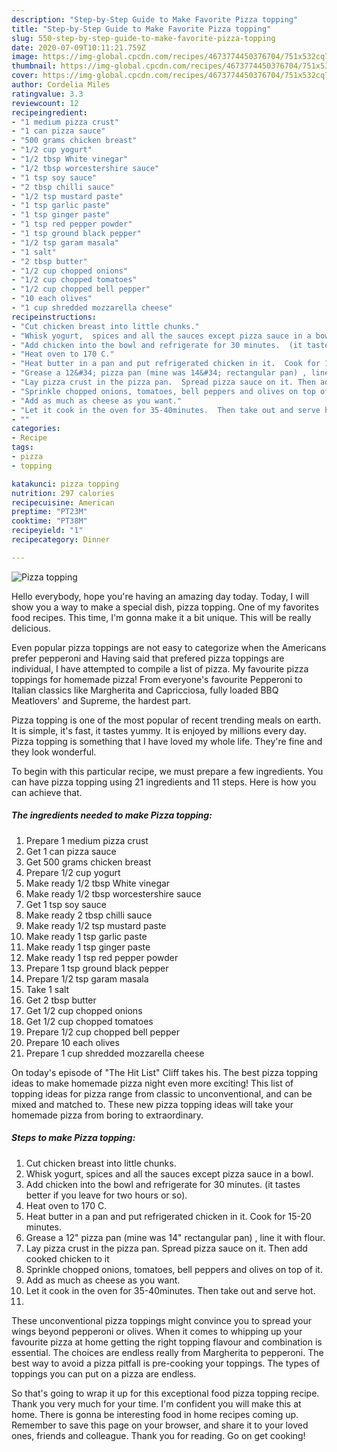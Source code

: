 ```yaml
---
description: "Step-by-Step Guide to Make Favorite Pizza topping"
title: "Step-by-Step Guide to Make Favorite Pizza topping"
slug: 550-step-by-step-guide-to-make-favorite-pizza-topping
date: 2020-07-09T10:11:21.759Z
image: https://img-global.cpcdn.com/recipes/4673774450376704/751x532cq70/pizza-topping-recipe-main-photo.jpg
thumbnail: https://img-global.cpcdn.com/recipes/4673774450376704/751x532cq70/pizza-topping-recipe-main-photo.jpg
cover: https://img-global.cpcdn.com/recipes/4673774450376704/751x532cq70/pizza-topping-recipe-main-photo.jpg
author: Cordelia Miles
ratingvalue: 3.3
reviewcount: 12
recipeingredient:
- "1 medium pizza crust"
- "1 can pizza sauce"
- "500 grams chicken breast"
- "1/2 cup yogurt"
- "1/2 tbsp White vinegar"
- "1/2 tbsp worcestershire sauce"
- "1 tsp soy sauce"
- "2 tbsp chilli sauce"
- "1/2 tsp mustard paste"
- "1 tsp garlic paste"
- "1 tsp ginger paste"
- "1 tsp red pepper powder"
- "1 tsp ground black pepper"
- "1/2 tsp garam masala"
- "1 salt"
- "2 tbsp butter"
- "1/2 cup chopped onions"
- "1/2 cup chopped tomatoes"
- "1/2 cup chopped bell pepper"
- "10 each olives"
- "1 cup shredded mozzarella cheese"
recipeinstructions:
- "Cut chicken breast into little chunks."
- "Whisk yogurt,  spices and all the sauces except pizza sauce in a bowl."
- "Add chicken into the bowl and refrigerate for 30 minutes.  (it tastes better if you leave for two hours or so)."
- "Heat oven to 170 C."
- "Heat butter in a pan and put refrigerated chicken in it.  Cook for 15-20 minutes."
- "Grease a 12&#34; pizza pan (mine was 14&#34; rectangular pan) , line it with flour."
- "Lay pizza crust in the pizza pan.  Spread pizza sauce on it. Then add cooked chicken to it"
- "Sprinkle chopped onions, tomatoes, bell peppers and olives on top of it."
- "Add as much as cheese as you want."
- "Let it cook in the oven for 35-40minutes.  Then take out and serve hot."
- ""
categories:
- Recipe
tags:
- pizza
- topping

katakunci: pizza topping 
nutrition: 297 calories
recipecuisine: American
preptime: "PT23M"
cooktime: "PT38M"
recipeyield: "1"
recipecategory: Dinner

---
```



![Pizza topping](https://img-global.cpcdn.com/recipes/4673774450376704/751x532cq70/pizza-topping-recipe-main-photo.jpg)

Hello everybody, hope you're having an amazing day today. Today, I will show you a way to make a special dish, pizza topping. One of my favorites food recipes. This time, I'm gonna make it a bit unique. This will be really delicious.

Even popular pizza toppings are not easy to categorize when the Americans prefer pepperoni and Having said that prefered pizza toppings are individual, I have attempted to compile a list of pizza. My favourite pizza toppings for homemade pizza! From everyone&#39;s favourite Pepperoni to Italian classics like Margherita and Capricciosa, fully loaded BBQ Meatlovers&#39; and Supreme, the hardest part.

Pizza topping is one of the most popular of recent trending meals on earth. It is simple, it's fast, it tastes yummy. It is enjoyed by millions every day. Pizza topping is something that I have loved my whole life. They're fine and they look wonderful.


To begin with this particular recipe, we must prepare a few ingredients. You can have pizza topping using 21 ingredients and 11 steps. Here is how you can achieve that.

<!--inarticleads1-->

##### The ingredients needed to make Pizza topping:

1. Prepare 1 medium pizza crust
1. Get 1 can pizza sauce
1. Get 500 grams chicken breast
1. Prepare 1/2 cup yogurt
1. Make ready 1/2 tbsp White vinegar
1. Make ready 1/2 tbsp worcestershire sauce
1. Get 1 tsp soy sauce
1. Make ready 2 tbsp chilli sauce
1. Make ready 1/2 tsp mustard paste
1. Make ready 1 tsp garlic paste
1. Make ready 1 tsp ginger paste
1. Make ready 1 tsp red pepper powder
1. Prepare 1 tsp ground black pepper
1. Prepare 1/2 tsp garam masala
1. Take 1 salt
1. Get 2 tbsp butter
1. Get 1/2 cup chopped onions
1. Get 1/2 cup chopped tomatoes
1. Prepare 1/2 cup chopped bell pepper
1. Prepare 10 each olives
1. Prepare 1 cup shredded mozzarella cheese


On today&#39;s episode of &#34;The Hit List&#34; Cliff takes his. The best pizza topping ideas to make homemade pizza night even more exciting! This list of topping ideas for pizza range from classic to unconventional, and can be mixed and matched to. These new pizza topping ideas will take your homemade pizza from boring to extraordinary. 

<!--inarticleads2-->

##### Steps to make Pizza topping:

1. Cut chicken breast into little chunks.
1. Whisk yogurt,  spices and all the sauces except pizza sauce in a bowl.
1. Add chicken into the bowl and refrigerate for 30 minutes.  (it tastes better if you leave for two hours or so).
1. Heat oven to 170 C.
1. Heat butter in a pan and put refrigerated chicken in it.  Cook for 15-20 minutes.
1. Grease a 12&#34; pizza pan (mine was 14&#34; rectangular pan) , line it with flour.
1. Lay pizza crust in the pizza pan.  Spread pizza sauce on it. Then add cooked chicken to it
1. Sprinkle chopped onions, tomatoes, bell peppers and olives on top of it.
1. Add as much as cheese as you want.
1. Let it cook in the oven for 35-40minutes.  Then take out and serve hot.
1. 


These unconventional pizza toppings might convince you to spread your wings beyond pepperoni or olives. When it comes to whipping up your favourite pizza at home getting the right topping flavour and combination is essential. The choices are endless really from Margherita to pepperoni. The best way to avoid a pizza pitfall is pre-cooking your toppings. The types of toppings you can put on a pizza are endless. 

So that's going to wrap it up for this exceptional food pizza topping recipe. Thank you very much for your time. I'm confident you will make this at home. There is gonna be interesting food in home recipes coming up. Remember to save this page on your browser, and share it to your loved ones, friends and colleague. Thank you for reading. Go on get cooking!
